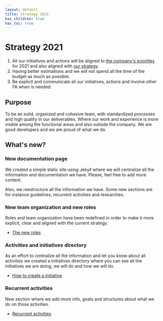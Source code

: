 ```yaml
---
layout: default
title: Strategy 2021
has_children: true
has_toc: true
---
```


# Strategy 2021

1. All our initiatives and actions will be aligned to [the company's priorities](https://vizzuality.blogin.co/posts/ahc-highlights-jan-21st-vizz-priorities-themes-investments-118897) for 2021 and also aligned with [our strategy](/frontismos/docs/strategy-2021/strategy-priorities/).
2. Having better estimations and we will not spend all the time of the budget as much as possible.
3. Be explicit and communicate all our initiatives, actions and involve other FA when is needed.

## Purpose

To be an solid, organized and cohesive team, with standardized processes and high quality in our deliverables. Where our work and experience is more visible among the functional areas and also outside the company. We are good developers and we are proud of what we do.

## What's new?

### New documentation page

We created a simple static site using Jekyll where we will centralize all the information and documentation we have. Please, feel free to add more content.

Also, we reestructure all the information we have. Some new sections are for instance guidelines, recurrent activities and researches.

### New team organization and new roles

Roles and team organization have been redefined in order to make it more explicit, clear and aligned with the current strategy.

* [The new roles](/frontismos/docs/strategy-2021/roles/index)

### Activities and initiatives directory

As an effort to centralize all the information and let you know about all activities we created a initiatives directory where you can see all the initiatives we are doing, we will do and how we will do.

* [How to create a initiative](/frontismos/docs/guidelines/how-to-create-initiatives/index)

### Recurrent activities

New section where we add more info, goals and structures about what we do on those activities.

* [Recurrent activities](/frontismos/docs/recurrent-activities/index/)
